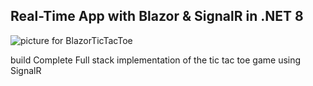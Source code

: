 ﻿## Real-Time App with Blazor & SignalR in .NET 8

![picture for BlazorTicTacToe](https://github.com/STGorbunovDA/BlazorTicTacToe/blob/main/img/BlazorTicTacToe.gif)

build Complete Full stack implementation of the tic tac toe game using SignalR
